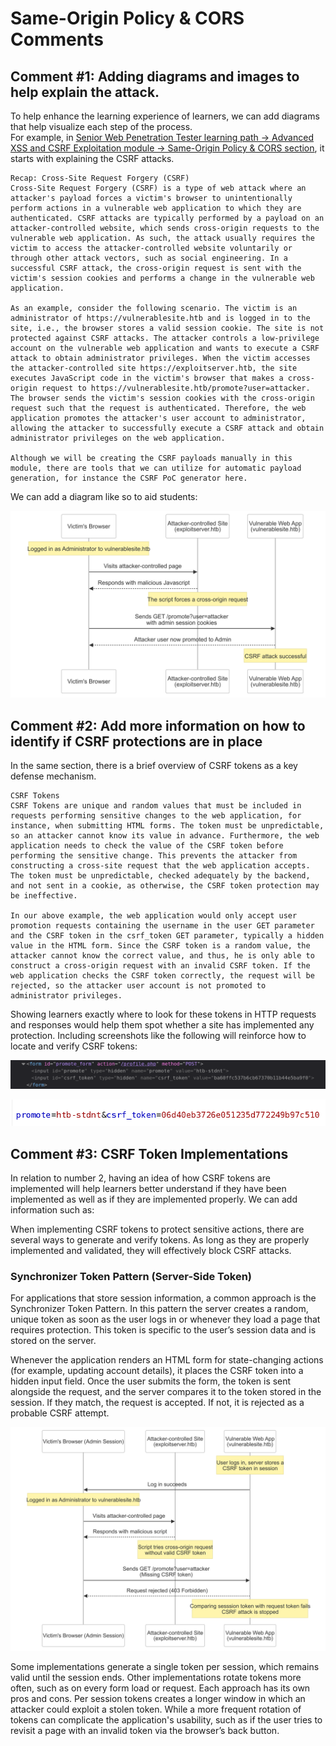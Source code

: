 # Same-Origin Policy & CORS Comments

## Comment #1: Adding diagrams and images to help explain the attack. 

To help enhance the learning experience of learners, we can add diagrams that help visualize each step of the process.  
For example, in [Senior Web Penetration Tester learning path -> Advanced XSS and CSRF Exploitation module -> Same-Origin Policy & CORS section](https://academy.hackthebox.com/module/235/section/2655), it starts with explaining the CSRF attacks.

```
Recap: Cross-Site Request Forgery (CSRF)
Cross-Site Request Forgery (CSRF) is a type of web attack where an attacker's payload forces a victim's browser to unintentionally perform actions in a vulnerable web application to which they are authenticated. CSRF attacks are typically performed by a payload on an attacker-controlled website, which sends cross-origin requests to the vulnerable web application. As such, the attack usually requires the victim to access the attacker-controlled website voluntarily or through other attack vectors, such as social engineering. In a successful CSRF attack, the cross-origin request is sent with the victim's session cookies and performs a change in the vulnerable web application.

As an example, consider the following scenario. The victim is an administrator of https://vulnerablesite.htb and is logged in to the site, i.e., the browser stores a valid session cookie. The site is not protected against CSRF attacks. The attacker controls a low-privilege account on the vulnerable web application and wants to execute a CSRF attack to obtain administrator privileges. When the victim accesses the attacker-controlled site https://exploitserver.htb, the site executes JavaScript code in the victim's browser that makes a cross-origin request to https://vulnerablesite.htb/promote?user=attacker. The browser sends the victim's session cookies with the cross-origin request such that the request is authenticated. Therefore, the web application promotes the attacker's user account to administrator, allowing the attacker to successfully execute a CSRF attack and obtain administrator privileges on the web application.

Although we will be creating the CSRF payloads manually in this module, there are tools that we can utilize for automatic payload generation, for instance the CSRF PoC generator here.
```

We can add a diagram like so to aid students:

![Alt text](./images/csrf.png?raw=true "CSRF diagram")


## Comment #2: Add more information on how to identify if CSRF protections are in place 

In the same section, there is a brief overview of CSRF tokens as a key defense mechanism. 

```
CSRF Tokens
CSRF Tokens are unique and random values that must be included in requests performing sensitive changes to the web application, for instance, when submitting HTML forms. The token must be unpredictable, so an attacker cannot know its value in advance. Furthermore, the web application needs to check the value of the CSRF token before performing the sensitive change. This prevents the attacker from constructing a cross-site request that the web application accepts. The token must be unpredictable, checked adequately by the backend, and not sent in a cookie, as otherwise, the CSRF token protection may be ineffective.

In our above example, the web application would only accept user promotion requests containing the username in the user GET parameter and the CSRF token in the csrf_token GET parameter, typically a hidden value in the HTML form. Since the CSRF token is a random value, the attacker cannot know the correct value, and thus, he is only able to construct a cross-origin request with an invalid CSRF token. If the web application checks the CSRF token correctly, the request will be rejected, so the attacker user account is not promoted to administrator privileges.
```

Showing learners exactly where to look for these tokens in HTTP requests and responses would help them spot whether a site has implemented any protection. Including screenshots like the following will reinforce how to locate and verify CSRF tokens:

![Alt text](./images/csrf_tokens.png?raw=true "CSRF token")

![Alt text](./images/csrf_tokens2.png?raw=true "CSRF token2")

## Comment #3: CSRF Token Implementations

In relation to number 2, having an idea of how CSRF tokens are implemented will help learners better understand if they have been implemented as well as if they are implemented properly. We can add information such as: 

When implementing CSRF tokens to protect sensitive actions, there are several ways to generate and verify tokens. As long as they are properly implemented and validated, they will effectively block CSRF attacks.  

### Synchronizer Token Pattern (Server-Side Token)

For applications that store session information, a common approach is the Synchronizer Token Pattern. In this pattern the server creates a random, unique token as soon as the user logs in or whenever they load a page that requires protection. This token is specific to the user’s session data and is stored on the server. 

Whenever the application renders an HTML form for state-changing actions (for example, updating account details), it places the CSRF token into a hidden input field. Once the user submits the form, the token is sent alongside the request, and the server compares it to the token stored in the session. If they match, the request is accepted. If not, it is rejected as a probable CSRF attempt.

![Alt text](./images/synchronizer_token.png?raw=true "Synchronizer Token diagram")

Some implementations generate a single token per session, which remains valid until the session ends. Other implementations rotate tokens more often, such as on every form load or request. Each approach has its own pros and cons. Per session tokens creates a longer window in which an attacker could exploit a stolen token. While a more frequent rotation of tokens can complicate the application's usability, such as if the user tries to revisit a page with an invalid token via the browser’s back button.
